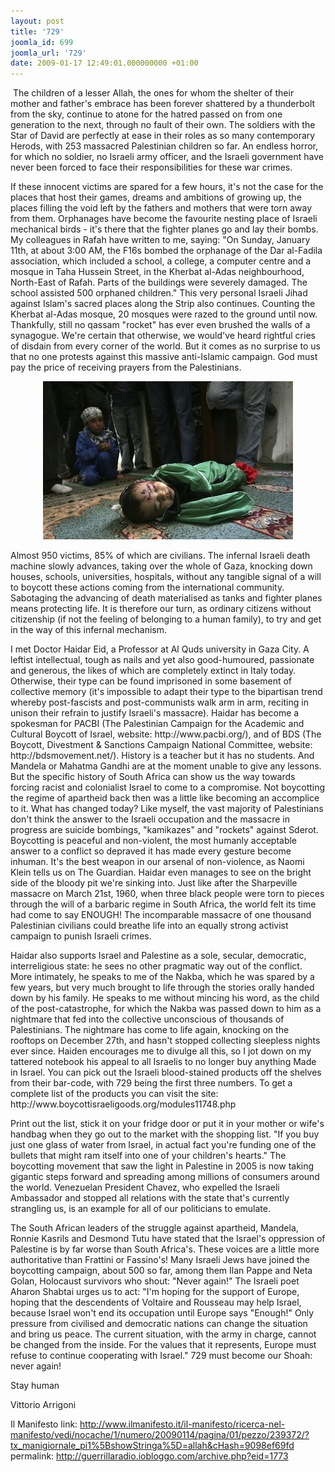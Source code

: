 ```yaml
---
layout: post
title: '729'
joomla_id: 699
joomla_url: '729'
date: 2009-01-17 12:49:01.000000000 +01:00
---
```

<p> The children of a lesser Allah, the ones for whom the shelter of their mother and father's embrace has been forever shattered by a thunderbolt from the sky, continue to atone for the hatred passed on from one generation to the next, through no fault of their own. The soldiers with the Star of David are perfectly at ease in their roles as so many contemporary Herods, with 253 massacred Palestinian children so far. An endless horror, for which no soldier, no Israeli army officer, and the Israeli government have never been forced to face their responsibilities for these war crimes.</p>

<p>If these innocent victims are spared for a few hours, it's not the case for the places that host their games, dreams and ambitions of growing up, the places filling the void left by the fathers and mothers that were torn away from them. Orphanages have become the favourite nesting place of Israeli mechanical birds - it's there that the fighter planes go and lay their bombs. My colleagues in Rafah have written to me, saying: "On Sunday, January 11th, at about 3:00 AM, the F16s bombed the orphanage of the Dar al-Fadila association, which included a school, a college, a computer centre and a mosque in Taha Hussein Street, in the Kherbat al-Adas neighbourhood, North-East of Rafah. Parts of the buildings were severely damaged. The school assisted 500 orphaned children." This very personal Israeli Jihad against Islam's sacred places along the Strip also continues. Counting the Kherbat al-Adas mosque, 20 mosques were razed to the ground until now. Thankfully, still no qassam "rocket" has ever even brushed the walls of a synagogue. We're certain that otherwise, we would've heard rightful cries of disdain from every corner of the world. But it comes as no surprise to us that no one protests against this massive anti-Islamic campaign. God must pay the price of receiving prayers from the Palestinians.</p>
<p style="text-align: center;"><img width="400" src="images/stories/news09/vik7.jpg" alt="vik7" height="253" /></p>
<p>Almost 950 victims, 85% of which are civilians. The infernal Israeli death machine slowly advances, taking over the whole of Gaza, knocking down houses, schools, universities, hospitals, without any tangible signal of a will to boycott these actions coming from the international community. Sabotaging the advancing of death materialised as tanks and fighter planes means protecting life. It is therefore our turn, as ordinary citizens without citizenship (if not the feeling of belonging to a human family), to try and get in the way of this infernal mechanism.</p>
<p>I met Doctor Haidar Eid, a Professor at Al Quds university in Gaza City. A leftist intellectual, tough as nails and yet also good-humoured, passionate and generous, the likes of which are completely extinct in Italy today. Otherwise, their type can be found imprisoned in some basement of collective memory (it's impossible to adapt their type to the bipartisan trend whereby post-fascists and post-communists walk arm in arm, reciting in unison their refrain to justify Israeli's massacre). Haidar has become a spokesman for PACBI (The Palestinian Campaign for the Academic and Cultural Boycott of Israel, website: http://www.pacbi.org/), and of BDS (The Boycott, Divestment & Sanctions Campaign National Committee, website: http://bdsmovement.net/). History is a teacher but it has no students. And Mandela or Mahatma Gandhi are at the moment unable to give any lessons. But the specific history of South Africa can show us the way towards forcing racist and colonialist Israel to come to a compromise. Not boycotting the regime of apartheid back then was a little like becoming an accomplice to it. What has changed today? Like myself, the vast majority of Palestinians don't think the answer to the Israeli occupation and the massacre in progress are suicide bombings, "kamikazes" and "rockets" against Sderot. Boycotting is peaceful and non-violent, the most humanly acceptable answer to a conflict so depraved it has made every gesture become inhuman. It's the best weapon in our arsenal of non-violence, as Naomi Klein tells us on The Guardian. Haidar even manages to see on the bright side of the bloody pit we're sinking into. Just like after the Sharpeville massacre on March 21st, 1960, when three black people were torn to pieces through the will of a barbaric regime in South Africa, the world felt its time had come to say ENOUGH! The incomparable massacre of one thousand Palestinian civilians could breathe life into an equally strong activist campaign to punish Israeli crimes.</p>
<p>Haidar also supports Israel and Palestine as a sole, secular, democratic, interreligious state: he sees no other pragmatic way out of the conflict. More intimately, he speaks to me of the Nakba, which he was spared by a few years, but very much brought to life through the stories orally handed down by his family. He speaks to me without mincing his word, as the child of the post-catastrophe, for which the Nakba was passed down to him as a nightmare that fed into the collective unconscious of thousands of Palestinians. The nightmare has come to life again, knocking on the rooftops on December 27th, and hasn't stopped collecting sleepless nights ever since. Haiden encourages me to divulge all this, so I jot down on my tattered notebook his appeal to all Israelis to no longer buy anything Made in Israel. You can pick out the Israeli blood-stained products off the shelves from their bar-code, with 729 being the first three numbers. To get a complete list of the products you can visit the site: http://www.boycottisraeligoods.org/modules11748.php</p>
<p>Print out the list, stick it on your fridge door or put it in your mother or wife's handbag when they go out to the market with the shopping list. "If you buy just one glass of water from Israel, in actual fact you're funding one of the bullets that might ram itself into one of your children's hearts." The boycotting movement that saw the light in Palestine in 2005 is now taking gigantic steps forward and spreading among millions of consumers around the world. Venezuelan President Chavez, who expelled the Israeli Ambassador and stopped all relations with the state that's currently strangling us, is an example for all of our politicians to emulate.</p>
<p>The South African leaders of the struggle against apartheid, Mandela, Ronnie Kasrils and Desmond Tutu have stated that the Israel's oppression of Palestine is by far worse than South Africa's. These voices are a little more authoritative than Frattini or Fassino's! Many Israeli Jews have joined the boycotting campaign, about 500 so far, among them Ilan Pappe and Neta Golan, Holocaust survivors who shout: "Never again!" The Israeli poet Aharon Shabtai urges us to act: "I'm hoping for the support of Europe, hoping that the descendents of Voltaire and Rousseau may help Israel, because Israel won't end its occupation until Europe says "Enough!" Only pressure from civilised and democratic nations can change the situation and bring us peace. The current situation, with the army in charge, cannot be changed from the inside. For the values that it represents, Europe must refuse to continue cooperating with Israel." 729 must become our Shoah: never again!</p>
<p>Stay human</p>
<p>Vittorio Arrigoni</p>
<p>Il Manifesto link: <a href="http://www.ilmanifesto.it/il-manifesto/ricerca-nel-manifesto/vedi/nocache/1/numero/20090114/pagina/01/pezzo/239372/?tx_manigiornale_pi1%5BshowStringa%5D=allah&cHash=9098ef69fd">http://www.ilmanifesto.it/il-manifesto/ricerca-nel-manifesto/vedi/nocache/1/numero/20090114/pagina/01/pezzo/239372/?tx_manigiornale_pi1%5BshowStringa%5D=allah&cHash=9098ef69fd</a> <br />permalink: <a href="http://guerrillaradio.iobloggo.com/archive.php?eid=1773">http://guerrillaradio.iobloggo.com/archive.php?eid=1773</a></p>
